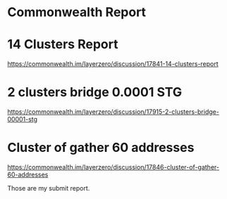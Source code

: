# Commonwealth Report

# 14 Clusters Report
https://commonwealth.im/layerzero/discussion/17841-14-clusters-report

# 2 clusters bridge 0.0001 STG
https://commonwealth.im/layerzero/discussion/17915-2-clusters-bridge-00001-stg

# Cluster of gather 60 addresses
https://commonwealth.im/layerzero/discussion/17846-cluster-of-gather-60-addresses

Those are my submit report.


